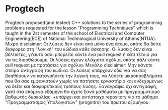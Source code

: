 # Progtech
Progtech proposed(and tested) C++ solutions to the series of programming problems requested for the lesson "Programming Techniques" which is taught in the 2st semester of the school of Electrical and Computer Engineering(ECE) of National Technological University of Athens(NTUA).  Μικρά disclaimer: Οι λύσεις δεν είναι από μόνο ένα άτομο, οπότε θα δείτε διαφορές στη "λογική" του κώδικα κάθε άσκησης. Οι λύσεις δεν είναι βέλτιστες, γι'αυτό όσοι μπορείτε κάντε ένα pull request ή κάτι τέτοιο για να τις διορθώσουμε. Οι λύσεις έχουν ελάχιστα σχόλια, οπότε πάλι κάντε pull request με προτάσεις για σχόλια.  Μεγάλο disclaimer: Μην κάνετε στείρα αντιγραφή του κώδικα. Οι λύσεις υπάρχουν εδώ για να σας βοηθήσουν να κατανοήσετε την λογική τους, να λύσετε μικροπροβλήματα που θα σας εμφανιστούν χωρίς να πατήσετε εργαστήριο και ενδεχομένως να δείτε και διαφορετικούς τρόπους λύσης. Ξαναγράφω όχι αντιγραφή, γιατί στα επόμενα εξάμηνα θα έχετε ξανά μαθήματα με προγραμματισμό βαθμωτής δυσκολίας.  +υπάρχει και αντίστοιχο repository για το μάθημα "Προγραμματισμός Υπολογιστών" (progintro) του πρώτου εξαμήνου.
